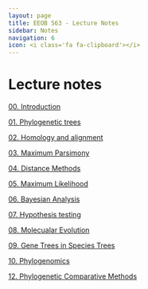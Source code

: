 ```yaml
---
layout: page
title: EEOB 563 - Lecture Notes
sidebar: Notes
navigation: 6
icon: <i class='fa fa-clipboard'></i>
---
```


# Lecture notes

[00. Introduction](https://isu-molphyl.github.io/EEOB563-Spring2025/lecture_notes/00_Introduction.pdf)

[01. Phylogenetic trees](https://isu-molphyl.github.io/EEOB563-Spring2025/lecture_notes/01-phylogenetic_trees.pdf)

[02. Homology and alignment](https://isu-molphyl.github.io/EEOB563-Spring2025/lecture_notes/02-homology_and_msa.pdf)

[03. Maximum Parsimony](https://isu-molphyl.github.io/EEOB563-Spring2025/lecture_notes/03_Maximum_parsimony.pdf)

[04. Distance Methods](https://isu-molphyl.github.io/EEOB563-Spring2025/lecture_notes/04_Distance_methods.pdf)

[05. Maximum Likelihood](https://isu-molphyl.github.io/EEOB563-Spring2025/lecture_notes/05_Maximum_likelihood.pdf)

[06. Bayesian Analysis](https://isu-molphyl.github.io/EEOB563-Spring2025/lecture_notes/06_Bayesian_phylogenetics.pdf)

[07. Hypothesis testing](https://isu-molphyl.github.io/EEOB563-Spring2025/lecture_notes/07_Model_use.pdf)

[08. Molecualar Evolution](https://isu-molphyl.github.io/EEOB563-Spring2025/lecture_notes/08_Molecular_evolution.pdf)

[09. Gene Trees in Species Trees](https://isu-molphyl.github.io/EEOB563-Spring2025/lecture_notes/09_Gene_species_trees.pdf)

[10. Phylogenomics](https://isu-molphyl.github.io/EEOB563-Spring2025/lecture_notes/10_Phylogenomics.pdf)

[12. Phylogenetic Comparative Methods](https://isu-molphyl.github.io/EEOB563-Spring2025/lecture_notes/12_Phylogenetic_comparative_methods.pdf)

<!--
[11. Ancestral Reconstruction](https://isu-molphyl.github.io/EEOB563-Spring2025/lecture_notes/11_Ancestral_reconstruction.pdf)

[13. Molecular Clocks](https://isu-molphyl.github.io/EEOB563-Spring2025/lecture_notes/13_Molecular_clocks.pdf)
-->
